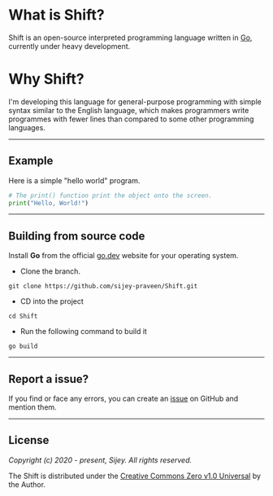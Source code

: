 # What is Shift?

Shift is an open-source interpreted programming language written in [Go](https://go.dev/), currently under heavy development.

# Why Shift?

I'm developing this language for general-purpose programming with simple syntax similar to the English language, which makes programmers write programmes with fewer lines than compared to some other programming languages.

---

## Example

Here is a simple "hello world" program.

```py
# The print() function print the object onto the screen.
print("Hello, World!")
```

---

## Building from source code

Install **Go** from the official [go.dev](https://go.dev/) website for your operating system.

- Clone the branch.
```
git clone https://github.com/sijey-praveen/Shift.git
```

- CD into the project
```
cd Shift
```

- Run the following command to build it
```
go build
```

---

## Report a issue?

If you find or face any errors, you can create an [issue](https://github.com/sijey-praveen/Shift/issues) on GitHub and mention them.

---

## License

*Copyright (c) 2020 - present, Sijey. All rights reserved.*

The Shift is distributed under the [Creative Commons Zero v1.0 Universal](https://creativecommons.org/) by the Author.
